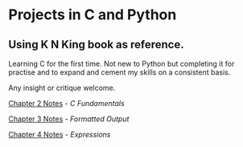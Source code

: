 # Projects in C and Python

## Using K N King book as reference.

Learning C for the first time. Not new to Python but completing it for practise and to expand and cement my skills on a consistent basis.

Any insight or critique welcome.

[Chapter 2 Notes](https://github.com/MortalCatalyst/C-and-Python-K-N-King/blob/master/Chapter_1/Chapter_1_Notes.md) _- C Fundamentals_

[Chapter 3 Notes](https://github.com/MortalCatalyst/C-Python-Perl-K-N-King/blob/master/Chapter_3/Chapter_3_Notes.md) _- Formatted Output_

[Chapter 4 Notes](https://github.com/MortalCatalyst/C-Python-Perl-K-N-King/blob/master/Chapter_4/Chapter_4_Note.md) _- Expressions_
